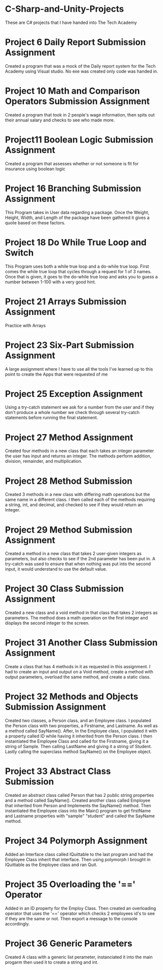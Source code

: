 # C-Sharp-and-Unity-Projects<br>
These are C# projects that I have handed into The Tech Academy<br>

# Project 6 Daily Report Submission Assignment<br>
Created a program that was a mock of the Daily report system for the Tech Academy using Visual studio. No exe was created only code was handed in.

# Project 10 Math and Comparison Operators Submission Assignment<br>
Created a program that took in 2 people's wage information, then spits out their annual salary and checks to see who made more.

# Project11 Boolean Logic Submission Assignment<br>
Created a program that assesses whether or not someone is fit for insurance using boolean logic

# Project 16 Branching Submission Assignment<br>
This Program takes in User data regarding a package. Once the Weight, Height, Width, and Length of the package have been gathered it gives a quote based on these factors.

# Project 18 Do While True Loop and Switch<br>
This Program uses both a while true loop and a do-while true loop. First comes the while true loop that cycles through a request for 1 of 3 names. Once that is given, it goes to the do-while true loop and asks you to guess a number between 1-100 with a very good hint.

# Project 21 Arrays Submission Assignment<br>
Practice with Arrays

# Project 23 Six-Part Submission Assignment<br>
A large assignment where I have to use all the tools I've learned up to this point to create the Apps that were requested of me

# Project 25 Exception Assignment<br>
Using a try-catch statement we ask for a number from the user and if they don't produce a whole number we check through several try-catch statements before running the final statement.

# Project 27 Method Assignment<br>
Created four methods in a new class that each takes an integer parameter the user has input and returns an integer. The methods perform addition, division, remainder, and multiplication.

# Project 28 Method Submission<br>
Created 3 methods in a new class with differing math operations but the same name in a different class. I then called each of the methods requiring a string, int, and decimal, and checked to see if they would return an Integer.

# Project 29 Method Submission Assignment<br>
Created a method in a new class that takes 2 user-given integers as parameters, but also checks to see if the 2nd parameter has been put in. A try-catch was used to ensure that when nothing was put into the second input, it would understand to use the default value.

# Project 30 Class Submission Assignment<br>
Created a new class and a void method in that class that takes 2 integers as parameters. The method does a math operation on the first integer and displays the second integer to the screen.

# Project 31 Another Class Submission Assignment<br>
Create a class that has 4 methods in it as requested in this assignment. I had to create an input and output on a Void method, create a method with output parameters, overload the same method, and create a static class.

# Project 32 Methods and Objects Submission Assignment<br>
Created two classes, a Person class, and an Employee class. I populated the Person class with two properties, a Firstname, and Lastname. As well as a method called SayName(). After, In the Employee class, I populated it with a property called ID while having it inherited from the Person class. I then instantiated the Employee Class and called for the Firstname, giving it a string of Sample. Then calling LastName and giving it a string of Student. Lastly calling the superclass method SayName() on the Employee object.

# Project 33 Abstract Class Submission <br>
Created an abstract class called Person that has 2 public string properties and a method called SayName(). Created another class called Employee that inherited from Person and Implements the SayName() method. Then instantiated the Employee class into the Main() program to get firstName and Lastname properties with "sample" "student" and called the SayName method.

# Project 34 Polymorph Assignment <br>
Added an Interface class called IQuittable to the last program and had the Employee Class inherit that interface. Then using polymorph I brought in IQuittable as the Employee class and ran Quit.

# Project 35 Overloading the '==' Operator <br>
Added in an ID property for the Employ Class. Then created an overloading operator that uses the '==' operator which checks 2 employees id's to see if they are the same or not. Then export a message to the console accordingly.

# Project 36 Generic Parameters
Created A class with a generic list perameter, instanciated it into the main progarm then used it to create a string and int.